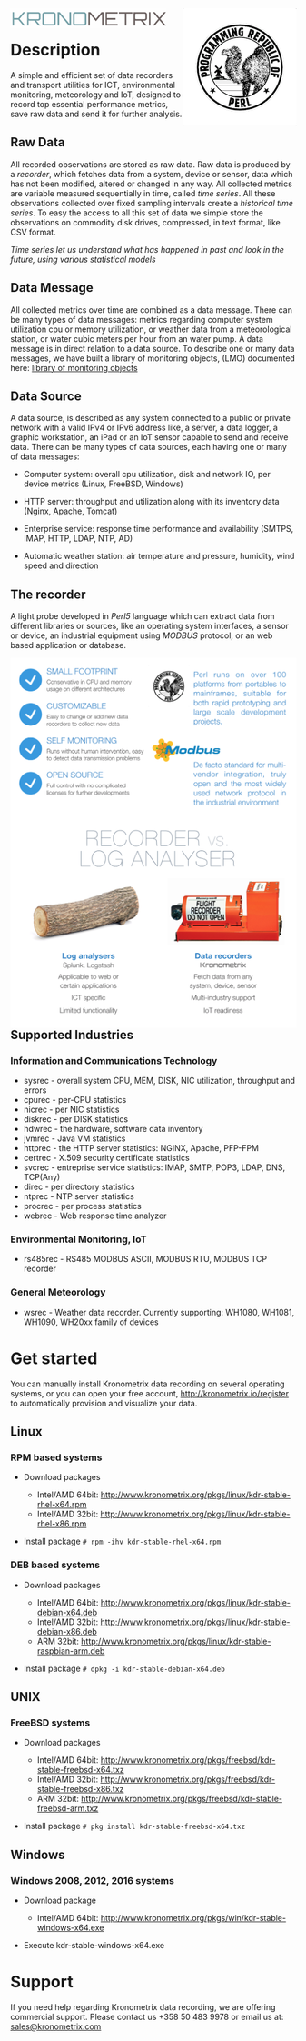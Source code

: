 <img src="https://github.com/kronometrix/recording/blob/master/img/k-logo.png" align="left" height="35" width="275" />
<img src="https://github.com/kronometrix/recording/blob/master/img/perl_logo.png" align="right" />
<br/>

# Description

A simple and efficient set of data recorders and transport utilities for ICT, environmental monitoring, meteorology 
and IoT, designed to record top essential performance metrics, save raw data and send it for further analysis.

## Raw Data
All recorded observations are stored as raw data. Raw data is produced by a _recorder_, which fetches data from a 
system, device or sensor, data which has not been modified, altered or changed in any way. All collected metrics 
are variable measured sequentially in time, called _time series_. All these observations collected over fixed sampling 
intervals create a _historical time series_. To easy the access to all this set of data we simple store the observations 
on commodity disk drives, compressed, in text format, like CSV format.

_Time series let us understand what has happened in past and look in the future, using various statistical models_


## Data Message
All collected metrics over time are combined as a data message. There can be many types of data messages: metrics regarding computer system utilization cpu or memory utilization, or weather data from a meteorological station, or water cubic meters per hour from an water pump. A data message is in direct relation to a data source. To describe one or many data messages, we have built a library of monitoring objects, (LMO) documented here: [library of monitoring objects](https://github.com/sparvu/lmo)


## Data Source
A data source, is described as any system connected to a public or private network with a valid IPv4 or IPv6 address like, a server, a data logger, a graphic workstation, an iPad or an IoT sensor capable to send and receive data. There can be many types of data sources, each having one or many of data messages:

 * Computer system: overall cpu utilization, disk and network IO, per device metrics (Linux, FreeBSD, Windows)
 
 * HTTP server: throughput and utilization along with its inventory data (Nginx, Apache, Tomcat)
 
 * Enterprise service: response time performance and availability (SMTPS, IMAP, HTTP, LDAP, NTP, AD)
 
 * Automatic weather station: air temperature and pressure, humidity, wind speed and direction 


## The recorder
A light probe developed in _Perl5_ language which can extract data from different libraries or sources, like 
an operating system interfaces, a sensor or device, an industrial equipment using _MODBUS_ protocol, or an
web based application or database.

<img src="https://github.com/kronometrix/recording/blob/master/img/recorderplus.png" align="right" /> 
<img src="https://github.com/kronometrix/recording/blob/master/img/recorder.png" align="right" /> 


## Supported Industries

### Information and Communications Technology

 * sysrec - overall system CPU, MEM, DISK, NIC utilization, throughput and errors
 * cpurec - per-CPU statistics
 * nicrec - per NIC statistics
 * diskrec - per DISK statistics
 * hdwrec - the hardware, software data inventory
 * jvmrec - Java VM statistics
 * httprec - the HTTP server statistics: NGINX, Apache, PFP-FPM
 * certrec - X.509 security certificate statistics
 * svcrec - entreprise service statistics: IMAP, SMTP, POP3, LDAP, DNS, TCP(Any)
 * direc - per directory statistics 
 * ntprec - NTP server statistics
 * procrec - per process statistics
 * webrec - Web response time analyzer


### Environmental Monitoring, IoT

 * rs485rec - RS485 MODBUS ASCII, MODBUS RTU, MODBUS TCP recorder
 

### General Meteorology

 * wsrec - Weather data recorder. Currently supporting: WH1080, WH1081, WH1090, WH20xx family of devices
  

# Get started

You can manually install Kronometrix data recording on several operating systems, or you can open your free account,  http://kronometrix.io/register to automatically provision and visualize your data. 

## Linux

### RPM based systems

  * Download packages 
    * Intel/AMD 64bit: http://www.kronometrix.org/pkgs/linux/kdr-stable-rhel-x64.rpm
    * Intel/AMD 32bit: http://www.kronometrix.org/pkgs/linux/kdr-stable-rhel-x86.rpm
        
  * Install package ```# rpm -ihv kdr-stable-rhel-x64.rpm``` 
  
### DEB based systems

  * Download packages
    * Intel/AMD 64bit: http://www.kronometrix.org/pkgs/linux/kdr-stable-debian-x64.deb
    * Intel/AMD 32bit: http://www.kronometrix.org/pkgs/linux/kdr-stable-debian-x86.deb
    * ARM 32bit: http://www.kronometrix.org/pkgs/linux/kdr-stable-raspbian-arm.deb
    
* Install package ```# dpkg -i kdr-stable-debian-x64.deb``` 

## UNIX

### FreeBSD systems

  * Download packages
    * Intel/AMD 64bit: http://www.kronometrix.org/pkgs/freebsd/kdr-stable-freebsd-x64.txz
    * Intel/AMD 32bit: http://www.kronometrix.org/pkgs/freebsd/kdr-stable-freebsd-x86.txz
    * ARM 32bit: http://www.kronometrix.org/pkgs/freebsd/kdr-stable-freebsd-arm.txz
    
  * Install package ```# pkg install kdr-stable-freebsd-x64.txz``` 

## Windows

### Windows 2008, 2012, 2016 systems

  * Download package
    * Intel/AMD 64bit: http://www.kronometrix.org/pkgs/win/kdr-stable-windows-x64.exe

* Execute kdr-stable-windows-x64.exe


# Support

If you need help regarding Kronometrix data recording, we are offering commercial support. Please contact us +358 50 483 9978 or email us at: sales@kronometrix.com
  
